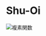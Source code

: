# Shu-Oi
![複素関数](https://github.com/Tomatoguy1029/Shu-Oi/assets/122667069/34523ead-b6d2-40d1-a5af-8d3dd2ace3a7)
